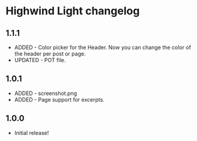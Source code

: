 # Highwind Light changelog

## 1.1.1
* ADDED   - Color picker for the Header. Now you can change the color of the header per post or page.
* UPDATED - POT file.

## 1.0.1
* ADDED - screenshot.png
* ADDED - Page support for excerpts.

## 1.0.0
* Initial release!
